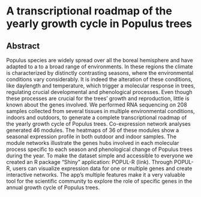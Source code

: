 # A transcriptional roadmap of the yearly growth cycle in Populus trees

## Abstract

Populus species are widely spread over all the boreal hemisphere and have adapted to a to a broad range of environments. In these regions the climate is characterized by distinctly contrasting seasons, where the environmental conditions vary considerably. It is indeed the alteration of these conditions, like daylength and temperature, which trigger a molecular response in trees, regulating crucial developmental and phenological processes. Even though these processes are crucial for the trees’ growth and reproduction, little is known about the genes involved. We performed RNA sequencing on 208 samples collected from several tissues in multiple environmental conditions, indoors and outdoors, to generate a complete transcriptional roadmap of the yearly growth cycle of Populus trees. Co-expression network analyses generated 46 modules. The heatmaps of 36 of these modules show a seasonal expression profile in both outdoor and indoor samples. The module networks illustrate the genes hubs involved in each molecular process specific to each season and phenological change of Populus trees during the year. To make the dataset simple and accessible to everyone we created an R package “Shiny” application: POPUL-R (link). Through POPUL-R, users can visualize expression data for one or multiple genes and create interactive networks. The app’s multiple features make it a very valuable tool for the scientific community to explore the role of specific genes in the annual growth cycle of Populus trees.

